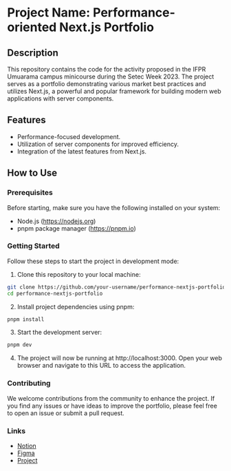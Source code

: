 # Project Name: Performance-oriented Next.js Portfolio

## Description

This repository contains the code for the activity proposed in the IFPR Umuarama campus minicourse during the Setec Week 2023. The project serves as a portfolio demonstrating various market best practices and utilizes Next.js, a powerful and popular framework for building modern web applications with server components.

## Features

- Performance-focused development.
- Utilization of server components for improved efficiency.
- Integration of the latest features from Next.js.

## How to Use

### Prerequisites

Before starting, make sure you have the following installed on your system:

- Node.js (https://nodejs.org)
- pnpm package manager (https://pnpm.io)

### Getting Started

Follow these steps to start the project in development mode:

1. Clone this repository to your local machine:

```bash
git clone https://github.com/your-username/performance-nextjs-portfolio.git
cd performance-nextjs-portfolio
```

2. Install project dependencies using pnpm:
```bash
pnpm install
```

3. Start the development server:
```bash
pnpm dev
```

4. The project will now be running at http://localhost:3000. Open your web browser and navigate to this URL to access the application.

### Contributing
We welcome contributions from the community to enhance the project. If you find any issues or have ideas to improve the portfolio, please feel free to open an issue or submit a pull request.

### Links
- [Notion](https://delanhese.notion.site/Minicurso-Next-JS-afd21c0eaff941a28b34bbf1a5a4b08e?pvs=4)
- [Figma](https://www.figma.com/file/BMljCiD51faSNDxnJzzfg4/Portfolio-(Community)-(Copy)?type=design&node-id=0%3A1&mode=dev)
- [Project](https://project-setec-ifpr-2023.vercel.app/)